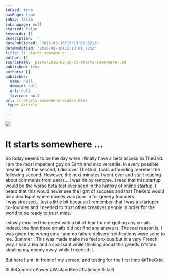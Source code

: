 ```yaml
---
inFeed: true
hasPage: true
inNav: false
inLanguage: null
starred: false
keywords: []
description: ''
datePublished: '2016-02-16T15:13:03.821Z'
dateModified: '2016-02-16T15:13:01.725Z'
title: It starts somewhere ...
author: []
sourcePath: _posts/2016-02-16-it-starts-somewhere-.md
published: true
authors: []
publisher:
  name: null
  domain: null
  url: null
  favicon: null
url: it-starts-somewhere-/index.html
_type: Article

---
```

![](https://the-grid-user-content.s3-us-west-2.amazonaws.com/26976045-9ad4-4cd9-b309-0aaae2b07cf1.jpg)

# **It starts somewhere ...**

So today seems to be the day when I finally have a beta access to TheGrid. I am the most impatient guy on Earth and also versatile. In every possible meaning. At the second, I discover TheGrid, I was a founding member the following second. However, the next minutes I went over and start reading about comments from users... I was hit by remorse. I read that this startup would be the worse beta test ever seen in the history of online startup. I heard that this would never see the light of success and that TheGrid would be a deadspot where money was poor in for greedy founders.  
I was stressed... just a little bit because I remember that I was a startuper co-founder and I needed to trust other creatives people in order for the world to be ready to trust mine.

I slowly emailed the greed with a bit of fear for not getting any emails. Indeed, the first three emails did not find any answers. The real reason is, I was given the wrong email and no failure delivery notifications were send to me. Bummer ! This was made make me feel anxious but in a very French way. I had a tea and a croissant while thinking about this greedy b\*stard stealing my money away while I needed it.

But here I am. In front of my screen, and testing for the first time @TheGrid.

\#LifeComesToPower \#WaitandSee \#Patience \#start